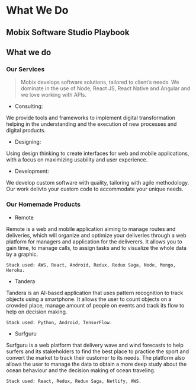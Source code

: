 # What We Do

## Mobix Software Studio Playbook

## What we do

### Our Services

> Mobix develops software solutions, tailored to client’s needs. We dominate in the use of Node, React JS, React Native and Angular and we love working with APIs.

* Consulting: 

We provide tools and frameworks to implement digital transformation helping in the understanding and the execution of new processes and digital products.

* Designing: 

Using design thinking to create interfaces for web and mobile applications, with a focus on maximizing usability and user experience.

* Development: 

We develop custom software with quality, tailoring with agile methodology. Our work delivto your custom code to accommodate your unique needs.

### Our Homemade Products

* Remote

Remote is a web and mobile application aiming to manage routes and deliveries, which will organize and optimize your deliveries through a web platform for managers and application for the deliverers. It allows you to gain time, to manage calls, to assign tasks and to visualize the whole data by a graphic.

`Stack used: AWS, React, Android, Redux, Redux Saga, Node, Mongo, Heroku.`

* Tandera

Tandera is an AI-based application that uses pattern recognition to track objects using a smartphone. It allows the user to count objects on a crowded place, manage amount of people on events and track its flow to help on decision making.

`Stack used: Python, Android, TensorFlow.`

* Surfguru

Surfguru is a web platform that delivery wave and wind forecasts to help surfers and its stakeholders to find the best place to practice the sport and convert the market to track their customer to its needs. The platform also allows the user to manage the data to obtain a more deep study about the ocean behaviour and the decision making of ocean traveling.

`Stack used: React, Redux, Redux Saga, Netlify, AWS.`


